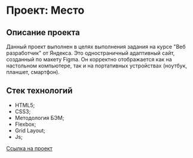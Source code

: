 # Проект: Место

## **Описание проекта**

Данный проект выполнен в целях выполнения задания на курсе "Веб разработчик" от Яндекса. Это одностраничный адаптивный сайт, созданный по макету Figma. Он корректно отображается как на настольном компьютере, так и на портативных устройствах (ноутбук, планшет, смартфон).

## **Стек технологий**

* HTML5;
* CSS3;
* Методология БЭМ;
* Flexbox;
* Grid Layout;
* Js;


[Ссылка на проект](https://sflln.github.io/mesto/)
